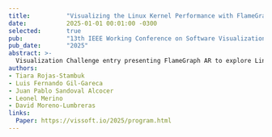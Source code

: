 ```yaml
---
title:          "Visualizing the Linux Kernel Performance with FlameGraph AR (Visualization Challenge)"
date:           2025-01-01 00:01:00 -0300
selected:       true
pub:            "13th IEEE Working Conference on Software Visualization (VISSOFT 2025)"
pub_date:       "2025"
abstract: >-
  Visualization Challenge entry presenting FlameGraph AR to explore Linux kernel performance profiles in augmented reality, enabling immersive analysis of CPU activity and hotspots.
authors:
- Tiara Rojas-Stambuk
- Luis Fernando Gil-Gareca
- Juan Pablo Sandoval Alcocer
- Leonel Merino
- David Moreno-Lumbreras
links:
  Paper: https://vissoft.io/2025/program.html
---
```

